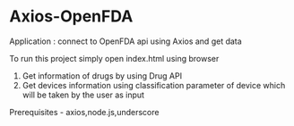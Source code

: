 # Axios-OpenFDA
Application : connect to OpenFDA api using Axios and get data 

To run this project simply open index.html using browser
1) Get information of drugs by using Drug API
2) Get devices information using classification parameter of device which will be taken by the user as input

Prerequisites - axios,node.js,underscore 
